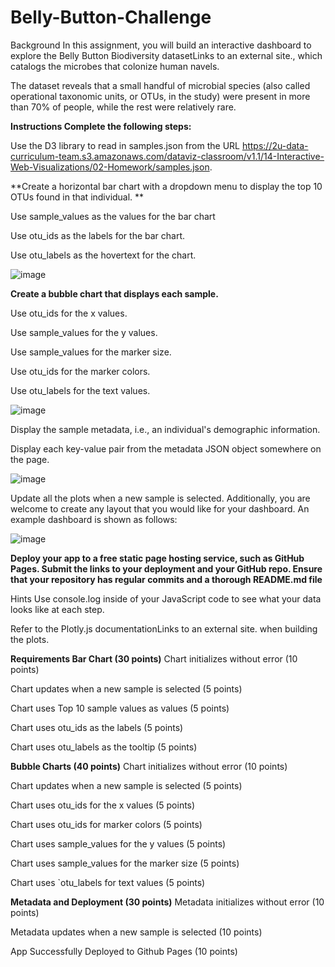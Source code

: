 # Belly-Button-Challenge

Background
In this assignment, you will build an interactive dashboard to explore the Belly Button Biodiversity datasetLinks to an external site., which catalogs the microbes that colonize human navels.

The dataset reveals that a small handful of microbial species (also called operational taxonomic units, or OTUs, in the study) were present in more than 70% of people, while the rest were relatively rare.

**Instructions
Complete the following steps:**

Use the D3 library to read in samples.json from the URL https://2u-data-curriculum-team.s3.amazonaws.com/dataviz-classroom/v1.1/14-Interactive-Web-Visualizations/02-Homework/samples.json.

**Create a horizontal bar chart with a dropdown menu to display the top 10 OTUs found in that individual.
**

Use sample_values as the values for the bar chart

Use otu_ids as the labels for the bar chart.

Use otu_labels as the hovertext for the chart.

![image](https://user-images.githubusercontent.com/119881903/230484770-6286d397-4ce0-4712-aa36-ccbebf109720.png)


**Create a bubble chart that displays each sample.**

Use otu_ids for the x values.

Use sample_values for the y values.

Use sample_values for the marker size.

Use otu_ids for the marker colors.

Use otu_labels for the text values.

![image](https://user-images.githubusercontent.com/119881903/230484838-31caef87-636b-4b08-bab5-b0ff6d7afaba.png)

Display the sample metadata, i.e., an individual's demographic information.

Display each key-value pair from the metadata JSON object somewhere on the page.

![image](https://user-images.githubusercontent.com/119881903/230484890-21eb81bb-51f4-498c-a457-7d414d4f024a.png)

Update all the plots when a new sample is selected. Additionally, you are welcome to create any layout that you would like for your dashboard. An example dashboard is shown as follows:

![image](https://user-images.githubusercontent.com/119881903/230484920-838182be-cfe0-40f4-ab48-6c3173ec27ba.png)

**Deploy your app to a free static page hosting service, such as GitHub Pages. Submit the links to your deployment and your GitHub repo. Ensure that your repository has regular commits and a thorough README.md file**

Hints
Use console.log inside of your JavaScript code to see what your data looks like at each step.

Refer to the Plotly.js documentationLinks to an external site. when building the plots.

**Requirements
Bar Chart (30 points)**
Chart initializes without error (10 points)

Chart updates when a new sample is selected (5 points)

Chart uses Top 10 sample values as values (5 points)

Chart uses otu_ids as the labels (5 points)

Chart uses otu_labels as the tooltip (5 points)

**Bubble Charts (40 points)**
Chart initializes without error (10 points)

Chart updates when a new sample is selected (5 points)

Chart uses otu_ids for the x values (5 points)

Chart uses otu_ids for marker colors (5 points)

Chart uses sample_values for the y values (5 points)

Chart uses sample_values for the marker size (5 points)

Chart uses `otu_labels for text values (5 points)

**Metadata and Deployment (30 points)**
Metadata initializes without error (10 points)

Metadata updates when a new sample is selected (10 points)

App Successfully Deployed to Github Pages (10 points)
